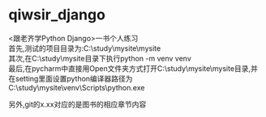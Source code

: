 # qiwsir_django
&lt;跟老齐学Python Django>一书个人练习</br>
首先,测试的项目目录为:C:\study\mysite\mysite</br>
其次,在C:\study\mysite目录下执行python -m venv venv</br>
最后,在pycharm中直接用Open文件夹方式打开C:\study\mysite\mysite目录,并在setting里面设置python编译器路径为C:\study\mysite\venv\Scripts\python.exe</br>

另外,git的x.xx对应的是图书的相应章节内容